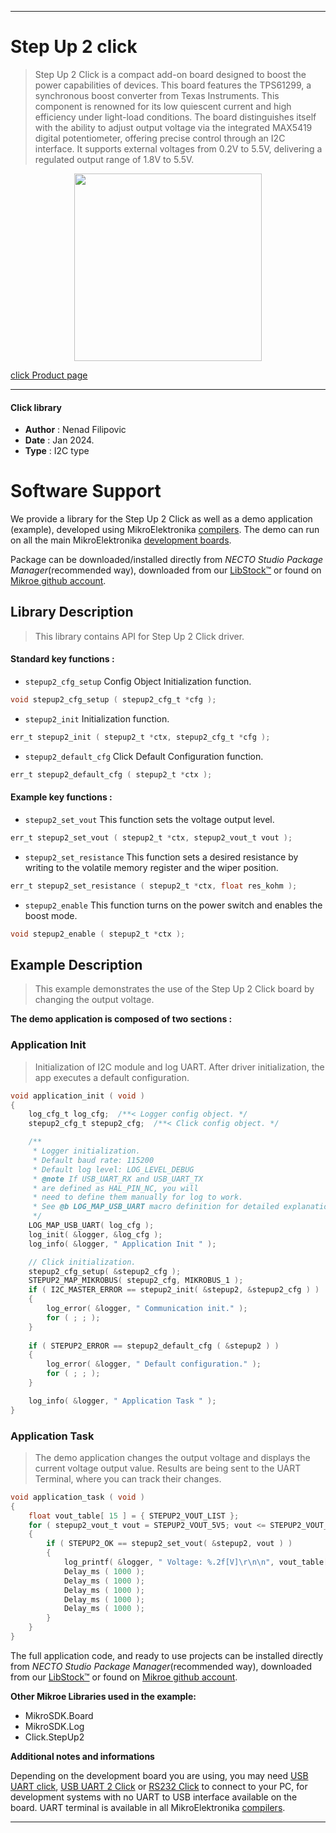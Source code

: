 
---
# Step Up 2 click

> Step Up 2 Click is a compact add-on board designed to boost the power capabilities of devices. This board features the TPS61299, a synchronous boost converter from Texas Instruments. This component is renowned for its low quiescent current and high efficiency under light-load conditions. The board distinguishes itself with the ability to adjust output voltage via the integrated MAX5419 digital potentiometer, offering precise control through an I2C interface. It supports external voltages from 0.2V to 5.5V, delivering a regulated output range of 1.8V to 5.5V.

<p align="center">
  <img src="https://download.mikroe.com/images/click_for_ide/stepup2_click.png" height=300px>
</p>

[click Product page](https://www.mikroe.com/step-up-2-click)

---


#### Click library

- **Author**        : Nenad Filipovic
- **Date**          : Jan 2024.
- **Type**          : I2C type


# Software Support

We provide a library for the Step Up 2 Click
as well as a demo application (example), developed using MikroElektronika
[compilers](https://www.mikroe.com/necto-studio).
The demo can run on all the main MikroElektronika [development boards](https://www.mikroe.com/development-boards).

Package can be downloaded/installed directly from *NECTO Studio Package Manager*(recommended way), downloaded from our [LibStock&trade;](https://libstock.mikroe.com) or found on [Mikroe github account](https://github.com/MikroElektronika/mikrosdk_click_v2/tree/master/clicks).

## Library Description

> This library contains API for Step Up 2 Click driver.

#### Standard key functions :

- `stepup2_cfg_setup` Config Object Initialization function.
```c
void stepup2_cfg_setup ( stepup2_cfg_t *cfg );
```

- `stepup2_init` Initialization function.
```c
err_t stepup2_init ( stepup2_t *ctx, stepup2_cfg_t *cfg );
```

- `stepup2_default_cfg` Click Default Configuration function.
```c
err_t stepup2_default_cfg ( stepup2_t *ctx );
```

#### Example key functions :

- `stepup2_set_vout` This function sets the voltage output level.
```c
err_t stepup2_set_vout ( stepup2_t *ctx, stepup2_vout_t vout );
```

- `stepup2_set_resistance` This function sets a desired resistance by writing to the volatile memory register and the wiper position.
```c
err_t stepup2_set_resistance ( stepup2_t *ctx, float res_kohm );
```

- `stepup2_enable` This function turns on the power switch and enables the boost mode.
```c
void stepup2_enable ( stepup2_t *ctx );
```

## Example Description

> This example demonstrates the use of the Step Up 2 Click board by changing the output voltage.

**The demo application is composed of two sections :**

### Application Init

> Initialization of I2C module and log UART.
> After driver initialization, the app executes a default configuration.

```c
void application_init ( void ) 
{
    log_cfg_t log_cfg;  /**< Logger config object. */
    stepup2_cfg_t stepup2_cfg;  /**< Click config object. */

    /** 
     * Logger initialization.
     * Default baud rate: 115200
     * Default log level: LOG_LEVEL_DEBUG
     * @note If USB_UART_RX and USB_UART_TX 
     * are defined as HAL_PIN_NC, you will 
     * need to define them manually for log to work. 
     * See @b LOG_MAP_USB_UART macro definition for detailed explanation.
     */
    LOG_MAP_USB_UART( log_cfg );
    log_init( &logger, &log_cfg );
    log_info( &logger, " Application Init " );

    // Click initialization.
    stepup2_cfg_setup( &stepup2_cfg );
    STEPUP2_MAP_MIKROBUS( stepup2_cfg, MIKROBUS_1 );
    if ( I2C_MASTER_ERROR == stepup2_init( &stepup2, &stepup2_cfg ) ) 
    {
        log_error( &logger, " Communication init." );
        for ( ; ; );
    }
    
    if ( STEPUP2_ERROR == stepup2_default_cfg ( &stepup2 ) )
    {
        log_error( &logger, " Default configuration." );
        for ( ; ; );
    }

    log_info( &logger, " Application Task " );
}
```

### Application Task

> The demo application changes the output voltage and displays the current voltage output value.
> Results are being sent to the UART Terminal, where you can track their changes.

```c
void application_task ( void ) 
{
    float vout_table[ 15 ] = { STEPUP2_VOUT_LIST };
    for ( stepup2_vout_t vout = STEPUP2_VOUT_5V5; vout <= STEPUP2_VOUT_3V3; vout++ )
    {
        if ( STEPUP2_OK == stepup2_set_vout( &stepup2, vout ) )
        {
            log_printf( &logger, " Voltage: %.2f[V]\r\n\n", vout_table[ vout ] );
            Delay_ms ( 1000 );
            Delay_ms ( 1000 );
            Delay_ms ( 1000 );
            Delay_ms ( 1000 );
            Delay_ms ( 1000 );
        }
    }
}
```

The full application code, and ready to use projects can be installed directly from *NECTO Studio Package Manager*(recommended way), downloaded from our [LibStock&trade;](https://libstock.mikroe.com) or found on [Mikroe github account](https://github.com/MikroElektronika/mikrosdk_click_v2/tree/master/clicks).

**Other Mikroe Libraries used in the example:**

- MikroSDK.Board
- MikroSDK.Log
- Click.StepUp2

**Additional notes and informations**

Depending on the development board you are using, you may need
[USB UART click](https://www.mikroe.com/usb-uart-click),
[USB UART 2 Click](https://www.mikroe.com/usb-uart-2-click) or
[RS232 Click](https://www.mikroe.com/rs232-click) to connect to your PC, for
development systems with no UART to USB interface available on the board. UART
terminal is available in all MikroElektronika
[compilers](https://shop.mikroe.com/compilers).

---

